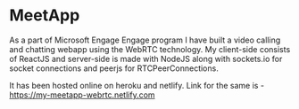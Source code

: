 # MeetApp
As a part of Microsoft Engage Engage program I have built a video calling and chatting webapp using the WebRTC technology. My client-side consists of ReactJS and server-side is made with NodeJS along with sockets.io for socket connections and peerjs for RTCPeerConnections.

It has been hosted online on heroku and netlify. Link for the same is - https://my-meetapp-webrtc.netlify.com
